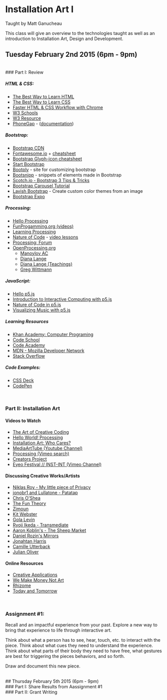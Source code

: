 # Installation Art I
Taught by Matt Ganucheau

This class will give an overview to the technologies taught as well as an introduction to Installation Art, Design and Development.

## Tuesday February 2nd 2015 (6pm - 9pm)
<br>
### Part I: Review

##### HTML & CSS:
* [The Best Way to Learn HTML](http://webdesign.tutsplus.com/tutorials/the-best-way-to-learn-html--webdesign-10144)
* [The Best Way to Learn CSS](http://webdesign.tutsplus.com/tutorials/the-best-way-to-learn-css--webdesign-11906)
* [Faster HTML & CSS Workflow with Chrome](http://webdesign.tutsplus.com/articles/faster-htmlcss-workflow-with-chrome-developer-tools--webdesign-8314)
* [W3 Schools](http://www.w3schools.com/)
* [W3 Resource](http://www.w3resource.com/) 
* [PhoneGap](http://phonegap.com/) - ([documentation](http://docs.phonegap.com/en/3.5.0/index.html))

##### Bootstrap:
* [Bootstrap CDN](http://www.bootstrapcdn.com/)
* [Fontawesome.io](http://fontawesome.io/) + [cheatsheet](http://fontawesome.bootstrapcheatsheets.com/)
* [Bootstrap Glyph-icon cheatsheet](http://glyphicons.bootstrapcheatsheets.com/)
* [Start Bootstrap](http://startbootstrap.com/)
* [Bootply](http://www.bootply.com/) - site for customizing bootstrap
* [Bootsnipp](http://bootsnipp.com/) - snippets of elements made in Bootstrap
* [Scotch.io - Bootstrap 3 Tips & Tricks](http://scotch.io/bar-talk/bootstrap-3-tips-and-tricks-you-might-not-know)
* [Bootstrap Carousel Tutorial](http://webdesign.tutsplus.com/tutorials/twitter-bootstrap-101-the-carousel--webdesign-7442)
* [Lavish Bootstrap](http://www.lavishbootstrap.com/) - Create custom color themes from an image
* [Bootstrap Expo](http://expo.getbootstrap.com/)

##### Processing:
* [Hello Processing](http://hello.processing.org/)
* [FunProgamming.org (videos)](http://funprogramming.org/)
* [Learning Processing](http://www.learningprocessing.com/)
* [Nature of Code](http://natureofcode.com/) - [video lessons](http://video.natureofcode.com/)
* [Processing: Forum](http://forum.processing.org/)
* [OpenProcessing.org](http://www.openprocessing.org/)
    - [Manoylov AC](http://www.openprocessing.org/user/23616)
    - [Diana Lange](http://www.openprocessing.org/user/5969/)
    - [Diana Lange (Teachings)](http://www.openprocessing.org/user/38945/)
    - [Greg Wittmann](http://www.openprocessing.org/user/37686/)

##### JavaScript:
* [Hello p5.js](http://hello.p5js.org/)
* [Introduction to Interactive Computing with p5.js](http://coursescript.com/notes/interactivecomputing/index.html)
* [Nature of Code in p5.js](https://github.com/shiffman/The-Nature-of-Code-Examples-p5.js)
* [Visualizing Music with p5.js](https://github.com/therewasaguy/p5-music-viz)

##### Learning Resources
* [Khan Academy: Computer Programing](https://www.khanacademy.org/computing/computer-programming)
* [Code School](https://www.codeschool.com/) 
* [Code Academy](http://www.codecademy.com/)    
* [MDN - Mozilla Developer Network](https://developer.mozilla.org/en-US/)   
* [Stack Overflow](https://stackoverflow.com/) 

##### Code Examples:
  - [CSS Deck](http://cssdeck.com)
  - [CodePen](http://codepen.io)

<br>

### Part II: Installation Art

#### Videos to Watch
* [The Art of Creative Coding](https://www.youtube.com/watch?v=eBV14-3LT-g)
* [Hello World! Processing](https://vimeo.com/60735314)
* [Installation Art: Who Cares?](https://vimeo.com/25101140)
* [MediaArtTube (Youtube Channel)](https://www.youtube.com/user/MediaArtTube)
* [Processing (Vimeo search)](https://vimeo.com/tag:processing)
* [Creators Project](http://thecreatorsproject.vice.com/en_us)
* [Eyeo Festival // INST-INT (Vimeo Channel)](https://vimeo.com/eyeofestival)

#### Discussing Creative Works/Artists
* [Niklas Roy - My little piece of Privacy](http://www.niklasroy.com/project/88/my-little-piece-of-privacy)
* [jonobr1 and Lullatone - Patatap](http://www.patatap.com/)
* [Chris O'Shea](http://www.chrisoshea.org/)
* [The Fun Theory](http://www.thefuntheory.com/)
* [Zimoun](http://www.zimoun.net/)
* [Kit Webster](http://kitwebster.com/category/selected/)
* [Gola Levin](http://www.flong.com/)
* [Ryoji Ikeda - Transmediate](https://vimeo.com/63652019)
* [Aaron Koblin's - The Sheep Market](http://www.aaronkoblin.com/work/thesheepmarket/index.html)
* [Daniel Rozin's Mirrors](http://www.smoothware.com/danny/)
* [Jonahtan Harris](http://www.number27.org/iwytwm)
* [Camille Utterback](http://camilleutterback.com/)
* [Julian Oliver](http://julianoliver.com/output/transparency-grenade)

#### Online Resources
* [Creative Applications](http://www.creativeapplications.net/)
* [We Make Money Not Art](http://we-make-money-not-art.com/)
* [Rhizome](http://rhizome.org/)
* [Today and Tomorrow](http://www.todayandtomorrow.net/)

<br>

### Assignment #1:

Recall and an impactful experience from your past. Explore a new way to bring that experience to life through interactive art. 

Think about what a person has to see, hear, touch, etc. to interact with the piece. Think about what cues they need to understand the experience. Think about what parts of their body they need to have free, what gestures are best for triggering the pieces behaviors, and so forth.  

Draw and document this new piece.

<br>
## Thursday February 5th 2015 (6pm - 9pm)
<br>
### Part I: Share Results from Aassignment #1
<br>
### Part II: Grant Writing


